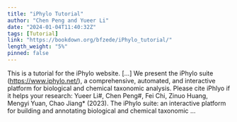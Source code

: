 ```yaml
---
title: "iPhylo Tutorial"
author: "Chen Peng and Yueer Li"
date: "2024-01-04T11:40:32Z"
tags: [Tutorial]
link: "https://bookdown.org/bfzede/iPhylo_tutorial/"
length_weight: "5%"
pinned: false
---
```


This is a tutorial for the iPhylo website. [...] We present the iPhylo suite (https://www.iphylo.net/), a comprehensive, automated, and interactive platform for biological and chemical taxonomic analysis. Please cite iPhlyo if it helps your research: Yueer Li#, Chen Peng#, Fei Chi, Zinuo Huang, Mengyi Yuan, Chao Jiang* (2023). The iPhylo suite: an interactive platform for building and annotating biological and chemical taxonomic ...
